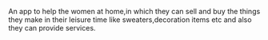  An app to help the women at home,in which they can sell and buy the things they make in their leisure time like sweaters,decoration items etc
 and also they can provide services.
